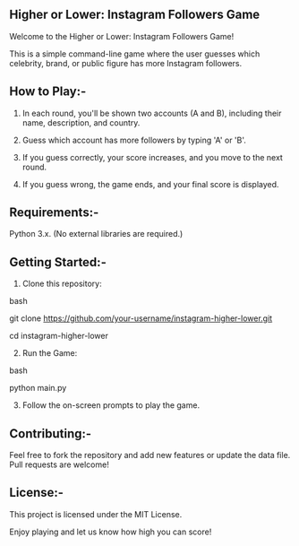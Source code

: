 ## Higher or Lower: Instagram Followers Game

Welcome to the Higher or Lower: Instagram Followers Game!

This is a simple command-line game where the user guesses which celebrity, brand, or public figure has more Instagram followers.

## How to Play:-

1. In each round, you'll be shown two accounts (A and B), including their name, description, and country.
   
2. Guess which account has more followers by typing 'A' or 'B'.

3. If you guess correctly, your score increases, and you move to the next round.

4. If you guess wrong, the game ends, and your final score is displayed.

## Requirements:-

Python 3.x. (No external libraries are required.)

## Getting Started:-

1. Clone this repository:

bash

git clone https://github.com/your-username/instagram-higher-lower.git

cd instagram-higher-lower

2. Run the Game:

bash

python main.py

3. Follow the on-screen prompts to play the game.

## Contributing:-

Feel free to fork the repository and add new features or update the data file. Pull requests are welcome!

## License:-

This project is licensed under the MIT License.

Enjoy playing and let us know how high you can score!
   
